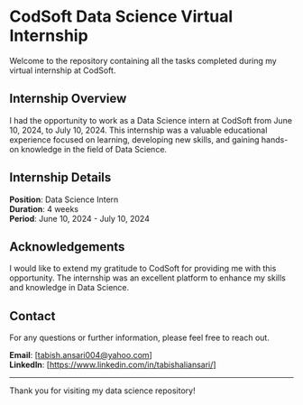 # CodSoft Data Science Virtual Internship
Welcome to the repository containing all the tasks completed during my virtual internship at CodSoft.

## Internship Overview
I had the opportunity to work as a Data Science intern at CodSoft from June 10, 2024, to July 10, 2024. This internship was a valuable educational experience focused on learning, developing new skills, and gaining hands-on knowledge in the field of Data Science.

## Internship Details
**Position**: Data Science Intern  
**Duration**: 4 weeks  
**Period**: June 10, 2024 - July 10, 2024

## Acknowledgements
I would like to extend my gratitude to CodSoft for providing me with this opportunity. The internship was an excellent platform to enhance my skills and knowledge in Data Science.

## Contact
For any questions or further information, please feel free to reach out.

**Email**: [tabish.ansari004@yahoo.com]  
**LinkedIn**: [https://www.linkedin.com/in/tabishaliansari/]

---

Thank you for visiting my data science repository!
